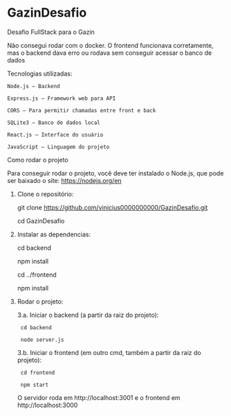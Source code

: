 # GazinDesafio
Desafio FullStack para o Gazin

Não consegui rodar com o docker. O frontend funcionava corretamente,
mas o backend dava erro ou rodava sem conseguir acessar o banco de dados

Tecnologias utilizadas:

    Node.js – Backend

    Express.js – Framework web para API

    CORS – Para permitir chamadas entre front e back

    SQLite3 – Banco de dados local

    React.js – Interface do usuário

    JavaScript – Linguagem do projeto

Como rodar o projeto

Para conseguir rodar o projeto, você deve ter instalado o Node.js, que pode ser baixado o site: https://nodejs.org/en

1. Clone o repositório:

    git clone https://github.com/vinicius0000000000/GazinDesafio.git

    cd GazinDesafio


2. Instalar as dependencias:

    cd backend

    npm install


    cd ../frontend

    npm install


3. Rodar o projeto:

    3.a. Iniciar o backend (a partir da raiz do projeto):

        cd backend

        node server.js

    

    3.b. Iniciar o frontend (em outro cmd, também a partir da raiz do projeto):

        cd frontend

        npm start


    O servidor roda em http://localhost:3001 e o frontend em http://localhost:3000

